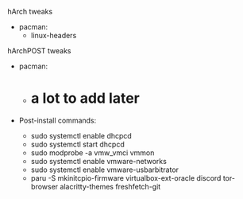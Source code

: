 hArch tweaks
- pacman:
	- linux-headers 

hArchPOST tweaks
- pacman:
	- # a lot to add later

- Post-install commands:
	- sudo systemctl enable dhcpcd
	- sudo systemctl start dhcpcd
	- sudo modprobe -a vmw_vmci vmmon
	- sudo systemctl enable vmware-networks
	- sudo systemctl enable vmware-usbarbitrator
	- paru -S mkinitcpio-firmware virtualbox-ext-oracle discord tor-browser alacritty-themes freshfetch-git
